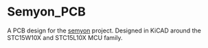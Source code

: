 # Semyon_PCB
A PCB design for the [semyon](https://github.com/HummusPrince/Semyon) project.
Designed in KiCAD around the STC15W10X and STC15L10X MCU family.
